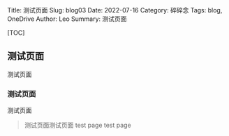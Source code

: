 Title: 测试页面
Slug: blog03
Date: 2022-07-16
Category: 碎碎念
Tags: blog, OneDrive
Author: Leo
Summary: 测试页面

[TOC]

## 测试页面

测试页面

### 测试页面

测试页面

> 测试页面测试页面
> test page
> test page


